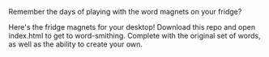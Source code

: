 Remember the days of playing with the word magnets on your fridge?

Here's the fridge magnets for your desktop! Download this repo and open index.html to get to word-smithing. Complete with the original set of words, as well as the ability to create your own.
